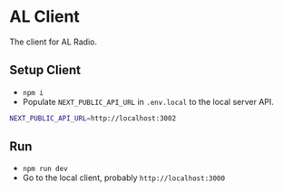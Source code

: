 # AL Client

The client for AL Radio.

## Setup Client

- `npm i`
- Populate `NEXT_PUBLIC_API_URL` in `.env.local` to the local server API.

```bash
NEXT_PUBLIC_API_URL=http://localhost:3002
```

## Run

- `npm run dev`
- Go to the local client, probably `http://localhost:3000`
